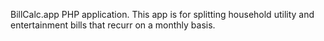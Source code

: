 BillCalc.app PHP application.
This app is for splitting household utility and entertainment bills that recurr on a monthly basis.